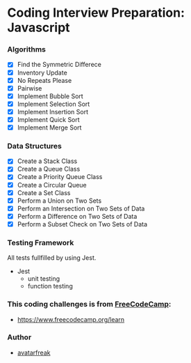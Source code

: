 # Coding Interview Preparation: Javascript

### Algorithms

- [x] Find the Symmetric Differece
- [x] Inventory Update
- [x] No Repeats Please
- [x] Pairwise
- [x] Implement Bubble Sort
- [x] Implement Selection Sort
- [x] Implement Insertion Sort
- [x] Implement Quick Sort
- [x] Implement Merge Sort

### Data Structures

- [x] Create a Stack Class
- [x] Create a Queue Class
- [x] Create a Priority Queue Class
- [x] Create a Circular Queue
- [x] Create a Set Class
- [x] Perform a Union on Two Sets
- [x] Perform an Intersection on Two Sets of Data
- [x] Perform a Difference on Two Sets of Data
- [x] Perform a Subset Check on Two Sets of Data

### Testing Framework

All tests fullfilled by using Jest.

- Jest
  - unit testing
  - function testing

### This coding challenges is from [FreeCodeCamp](https://www.freecodecamp.org):

- https://www.freecodecamp.org/learn

### Author

- [avatarfreak](https://github.com/avatarfreak)
